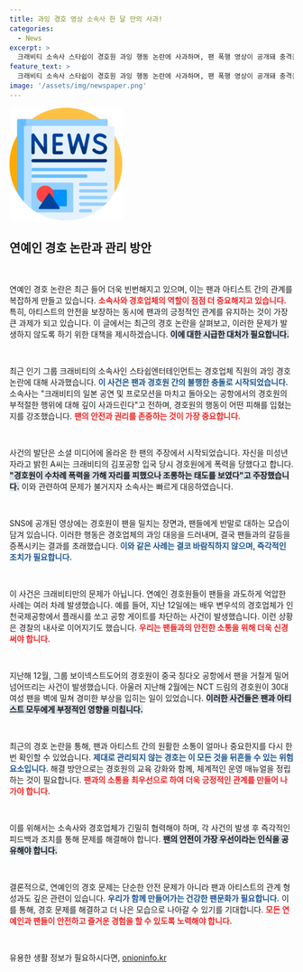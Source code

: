 ```yaml
---
title: 과잉 경호 영상 소속사 한 달 만의 사과!
categories:
  - News
excerpt: >
  크래비티 소속사 스타쉽이 경호원 과잉 행동 논란에 사과하며, 팬 폭행 영상이 공개돼 충격을 안겼습니다. 연예인 경호의 경계가 무너진 이 사건, 과거 유사 사건들과의 관계는 무엇일까요? 클릭해 확인하세요!
feature_text: >
  크래비티 소속사 스타쉽이 경호원 과잉 행동 논란에 사과하며, 팬 폭행 영상이 공개돼 충격을 안겼습니다. 연예인 경호의 경계가 무너진 이 사건, 과거 유사 사건들과의 관계는 무엇일까요? 클릭해 확인하세요!
image: '/assets/img/newspaper.png'
---
```


<p><img src="/assets/img/newspaper.png" alt="kimp 속보" /></p>

<h2 data-ke-size="size26">연예인 경호 논란과 관리 방안</h2>

<p data-ke-size="size16">&nbsp;</p>

<p>연예인 경호 논란은 최근 들어 더욱 빈번해지고 있으며, 이는 팬과 아티스트 간의 관계를 복잡하게 만들고 있습니다. <b><span style="color: #ee2323;">소속사와 경호업체의 역할이 점점 더 중요해지고 있습니다.</span></b> 특히, 아티스트의 안전을 보장하는 동시에 팬과의 긍정적인 관계를 유지하는 것이 가장 큰 과제가 되고 있습니다. 이 글에서는 최근의 경호 논란을 살펴보고, 이러한 문제가 발생하지 않도록 하기 위한 대책을 제시하겠습니다. <b><span style="background-color: #21538527;">이에 대한 시급한 대처가 필요합니다.</span></b></p>

<p data-ke-size="size16">&nbsp;</p>

<p>최근 인기 그룹 크래비티의 소속사인 스타쉽엔터테인먼트는 경호업체 직원의 과잉 경호 논란에 대해 사과했습니다. <b><span style="color: #1a5490;">이 사건은 팬과 경호원 간의 불행한 충돌로 시작되었습니다.</span></b> 소속사는 "크래비티의 일본 공연 및 프로모션을 마치고 돌아오는 공항에서의 경호원의 부적절한 행위에 대해 깊이 사과드린다"고 전하며, 경호원의 행동이 어떤 피해를 입혔는지를 강조했습니다. <b><span style="color: #ee2323;">팬의 안전과 권리를 존중하는 것이 가장 중요합니다.</span></b></p>

<p data-ke-size="size16">&nbsp;</p>

<p>사건의 발단은 소셜 미디어에 올라온 한 팬의 주장에서 시작되었습니다. 자신을 미성년자라고 밝힌 A씨는 크래비티의 김포공항 입국 당시 경호원에게 폭력을 당했다고 합니다. <b><span style="background-color: #21538527;">"경호원이 수차례 폭력을 가해 자리를 피했으나 조롱하는 태도를 보였다"고 주장했습니다.</span></b> 이와 관련하여 문제가 불거지자 소속사는 빠르게 대응하였습니다.</p>

<p data-ke-size="size16">&nbsp;</p>

<p>SNS에 공개된 영상에는 경호원이 팬을 밀치는 장면과, 팬들에게 반말로 대하는 모습이 담겨 있습니다. 이러한 행동은 경호업체의 과잉 대응을 드러내며, 결국 팬들과의 갈등을 증폭시키는 결과를 초래했습니다. <b><span style="color: #1a5490;">이와 같은 사례는 결코 바람직하지 않으며, 즉각적인 조치가 필요합니다.</span></b> </p>

<p data-ke-size="size16">&nbsp;</p>

<p>이 사건은 크래비티만의 문제가 아닙니다. 연예인 경호원들이 팬들을 과도하게 억압한 사례는 여러 차례 발생했습니다. 예를 들어, 지난 12일에는 배우 변우석의 경호업체가 인천국제공항에서 플래시를 쏘고 공항 게이트를 차단하는 사건이 발생했습니다. 이런 상황은 경찰의 내사로 이어지기도 했습니다. <b><span style="color: #ee2323;">우리는 팬들과의 안전한 소통을 위해 더욱 신경 써야 합니다.</span></b></p>

<p data-ke-size="size16">&nbsp;</p>

<p>지난해 12월, 그룹 보이넥스트도어의 경호원이 중국 칭다오 공항에서 팬을 거칠게 밀어 넘어뜨리는 사건이 발생했습니다. 아울러 지난해 2월에는 NCT 드림의 경호원이 30대 여성 팬을 벽에 밀쳐 경미한 부상을 입히는 일이 있었습니다. <b><span style="background-color: #21538527;">이러한 사건들은 팬과 아티스트 모두에게 부정적인 영향을 미칩니다.</span></b> </p>

<p data-ke-size="size16">&nbsp;</p>

<p>최근의 경호 논란을 통해, 팬과 아티스트 간의 원활한 소통이 얼마나 중요한지를 다시 한 번 확인할 수 있었습니다. <b><span style="color: #1a5490;">제대로 관리되지 않는 경호는 이 모든 것을 뒤흔들 수 있는 위험 요소입니다.</span></b> 해결 방안으로는 경호원의 교육 강화와 함께, 체계적인 운영 매뉴얼을 정립하는 것이 필요합니다. <b><span style="color: #ee2323;">팬과의 소통을 최우선으로 하여 더욱 긍정적인 관계를 만들어 나가야 합니다.</span></b></p>

<p data-ke-size="size16">&nbsp;</p>

<p>이를 위해서는 소속사와 경호업체가 긴밀히 협력해야 하며, 각 사건의 발생 후 즉각적인 피드백과 조치를 통해 문제를 해결해야 합니다. <b><span style="background-color: #21538527;">팬의 안전이 가장 우선이라는 인식을 공유해야 합니다.</span></b> </p>

<p data-ke-size="size16">&nbsp;</p>

<p>결론적으로, 연예인의 경호 문제는 단순한 안전 문제가 아니라 팬과 아티스트의 관계 형성과도 깊은 관련이 있습니다. <b><span style="color: #1a5490;">우리가 함께 만들어가는 건강한 팬문화가 필요합니다.</span></b> 이를 통해, 경호 문제를 해결하고 더 나은 모습으로 나아갈 수 있기를 기대합니다. <b><span style="color: #ee2323;">모든 연예인과 팬들이 안전하고 즐거운 경험을 할 수 있도록 노력해야 합니다.</span></b></p>

<p data-ke-size="size16">&nbsp;</p>
유용한 생활 정보가 필요하시다면, <a href="https://onioninfo.kr" rel="dofollow">onioninfo.kr</a>


